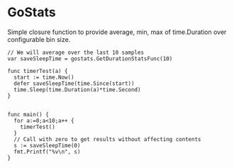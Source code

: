# GoStats
Simple closure function to provide average, min, max of time.Duration over configurable bin size.

```
// We will average over the last 10 samples
var saveSleepTime = gostats.GetDurationStatsFunc(10)

func timerTest(a) {
  start := time.Now()
  defer saveSleepTime(time.Since(start))
  time.Sleep(time.Duration(a)*time.Second)
}


func main() {
  for a:=0;a<10;a++ {
    timerTest()
  }
  // Call with zero to get results without affecting contents
  s := saveSleepTime(0)
  fmt.Printf("%v\n", s)
}
```

